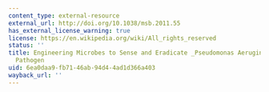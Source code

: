 ```yaml
---
content_type: external-resource
external_url: http://doi.org/10.1038/msb.2011.55
has_external_license_warning: true
license: https://en.wikipedia.org/wiki/All_rights_reserved
status: ''
title: Engineering Microbes to Sense and Eradicate _Pseudomonas Aeruginosa_, a Human
  Pathogen
uid: 6ea0daa9-fb71-46ab-94d4-4ad1d366a403
wayback_url: ''
---
```

